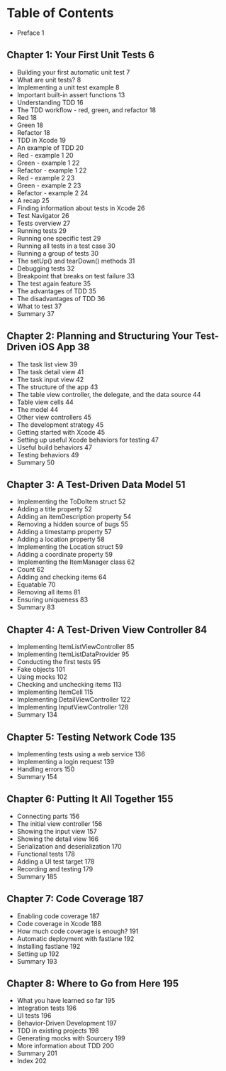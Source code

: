 # Table of Contents
- Preface 1
## Chapter 1: Your First Unit Tests 6
- Building your first automatic unit test 7
- What are unit tests? 8
- Implementing a unit test example 8
- Important built-in assert functions 13
- Understanding TDD 16
- The TDD workflow - red, green, and refactor 18
- Red 18
- Green 18
- Refactor 18
- TDD in Xcode 19
- An example of TDD 20
- Red - example 1 20
- Green - example 1 22
- Refactor - example 1 22
- Red - example 2 23
- Green - example 2 23
- Refactor - example 2 24
- A recap 25
- Finding information about tests in Xcode 26
- Test Navigator 26
- Tests overview 27
- Running tests 29
- Running one specific test 29
- Running all tests in a test case 30
- Running a group of tests 30
- The setUp() and tearDown() methods 31
- Debugging tests 32
- Breakpoint that breaks on test failure 33
- The test again feature 35
- The advantages of TDD 35
- The disadvantages of TDD 36
- What to test 37
- Summary 37
## Chapter 2: Planning and Structuring Your Test-Driven iOS App 38
- The task list view 39
- The task detail view 41
- The task input view 42
- The structure of the app 43
- The table view controller, the delegate, and the data source 44
- Table view cells 44
- The model 44
- Other view controllers 45
- The development strategy 45
- Getting started with Xcode 45
- Setting up useful Xcode behaviors for testing 47
- Useful build behaviors 47
- Testing behaviors 49
- Summary 50
## Chapter 3: A Test-Driven Data Model 51
- Implementing the ToDoItem struct 52
- Adding a title property 52
- Adding an itemDescription property 54
- Removing a hidden source of bugs 55
- Adding a timestamp property 57
- Adding a location property 58
- Implementing the Location struct 59
- Adding a coordinate property 59
- Implementing the ItemManager class 62
- Count 62
- Adding and checking items 64
- Equatable 70
- Removing all items 81
- Ensuring uniqueness 83
- Summary 83
## Chapter 4: A Test-Driven View Controller 84
- Implementing ItemListViewController 85
- Implementing ItemListDataProvider 95
- Conducting the first tests 95
- Fake objects 101
- Using mocks 102
- Checking and unchecking items 113
- Implementing ItemCell 115
- Implementing DetailViewController 122
- Implementing InputViewController 128
- Summary 134
## Chapter 5: Testing Network Code 135
- Implementing tests using a web service 136
- Implementing a login request 139
- Handling errors 150
- Summary 154
## Chapter 6: Putting It All Together 155
- Connecting parts 156
- The initial view controller 156
- Showing the input view 157
- Showing the detail view 166
- Serialization and deserialization 170
- Functional tests 178
- Adding a UI test target 178
- Recording and testing 179
- Summary 185
## Chapter 7: Code Coverage 187
- Enabling code coverage 187
- Code coverage in Xcode 188
- How much code coverage is enough? 191
- Automatic deployment with fastlane 192
- Installing fastlane 192
- Setting up 192
- Summary 193
## Chapter 8: Where to Go from Here 195
- What you have learned so far 195
- Integration tests 196
- UI tests 196
- Behavior-Driven Development 197
- TDD in existing projects 198
- Generating mocks with Sourcery 199
- More information about TDD 200
- Summary 201
- Index 202